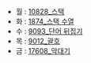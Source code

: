 - 월 : [10828_스택](https://www.acmicpc.net/problem/10828)
- 화 : [1874_스택 수열](https://www.acmicpc.net/problem/1874)
- 수 : [9093_단어 뒤집기](https://www.acmicpc.net/problem/9093)
- 목 : [9012_괄호](https://www.acmicpc.net/problem/9012)
- 금 : [17608_막대기](https://www.acmicpc.net/problem/17608)
